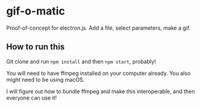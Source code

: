 # gif-o-matic

Proof-of-concept for electron.js. Add a file, select parameters, make a gif.

## How to run this

Git clone and run `npm install` and then `npm start`, probably!

You will need to have ffmpeg installed on your computer already. You also might need to be using macOS.

I will figure out how to bundle ffmpeg and make this interoperable, and then everyone can use it!
